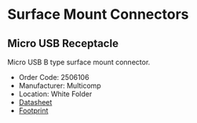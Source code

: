 # Surface Mount Connectors

## Micro USB Receptacle
Micro USB B type surface mount connector.
* Order Code: 2506106
* Manufacturer: Multicomp
* Location: White Folder
* [Datasheet](/datasheets/MC001009.pdf)
* [Footprint](https://github.com/cl-hardware-lab/kicad-footprints/blob/master/hw_lab.pretty/MC001009.kicad_mod)

